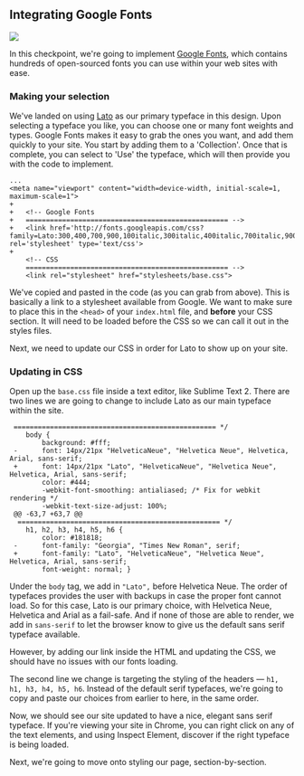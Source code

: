 ## Integrating Google Fonts

![](http://cl.ly/WHVZ/11-google-fonts.png)

In this checkpoint, we're going to implement [Google Fonts](http://www.google.com/fonts), which contains hundreds of open-sourced fonts you can use within your web sites with ease.

### Making your selection

We've landed on using [Lato](https://www.google.com/fonts/specimen/Lato) as our primary typeface in this design. Upon selecting a typeface you like, you can choose one or many font weights and types. Google Fonts makes it easy to grab the ones you want, and add them quickly to your site. You start by adding them to a 'Collection'. Once that is complete, you can select to 'Use' the typeface, which will then provide you with the code to implement.

```html(index.html)
...
<meta name="viewport" content="width=device-width, initial-scale=1, maximum-scale=1">
+
+	<!-- Google Fonts
+	================================================== -->
+	<link href='http://fonts.googleapis.com/css?family=Lato:300,400,700,900,100italic,300italic,400italic,700italic,900italic' rel='stylesheet' type='text/css'>
+
  	<!-- CSS
    ================================================== -->
  	<link rel="stylesheet" href="stylesheets/base.css">
```

We've copied and pasted in the code (as you can grab from above). This is basically a link to a stylesheet available from Google. We want to make sure to place this in the `<head>` of your `index.html` file, and **before** your CSS section. It will need to be loaded before the CSS so we can call it out in the styles files.

Next, we need to update our CSS in order for Lato to show up on your site.

### Updating in CSS

Open up the `base.css` file inside a text editor, like Sublime Text 2. There are two lines we are going to change to include Lato as our main typeface within the site.

```CSS(stylesheets/base.css)
 ================================================== */
  	body {
  		background: #fff;
 -		font: 14px/21px "HelveticaNeue", "Helvetica Neue", Helvetica, Arial, sans-serif;
 +		font: 14px/21px "Lato", "HelveticaNeue", "Helvetica Neue", Helvetica, Arial, sans-serif;
  		color: #444;
  		-webkit-font-smoothing: antialiased; /* Fix for webkit rendering */
  		-webkit-text-size-adjust: 100%;
 @@ -63,7 +63,7 @@
  ================================================== */
  	h1, h2, h3, h4, h5, h6 {
  		color: #181818;
 -		font-family: "Georgia", "Times New Roman", serif;
 +		font-family: "Lato", "HelveticaNeue", "Helvetica Neue", Helvetica, Arial, sans-serif;
  		font-weight: normal; }
```

Under the `body` tag, we add in `"Lato",` before Helvetica Neue. The order of typefaces provides the user with backups in case the proper font cannot load. So for this case, Lato is our primary choice, with Helvetica Neue, Helvetica and Arial as a fail-safe. And if none of those are able to render, we add in `sans-serif` to let the browser know to give us the default sans serif typeface available.

However, by adding our link inside the HTML and updating the CSS, we should have no issues with our fonts loading.

The second line we change is targeting the styling of the headers — `h1, h1, h3, h4, h5, h6`. Instead of the default serif typefaces, we're going to copy and paste our choices from earlier to here, in the same order.

Now, we should see our site updated to have a nice, elegant sans serif typeface. If you're viewing your site in Chrome, you can right click on any of the text elements, and using Inspect Element, discover if the right typeface is being loaded.

Next, we're going to move onto styling our page, section-by-section.